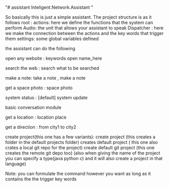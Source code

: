 "# assistant  Inteligent.Network.Assistant  " 

So basically this is just a simple assistant.
The project structure is as it follows 
 root :
        actions: here we define the functions that the 
                system can perform
        Audio: the unit that allows your assistant to speak
        Dispatcher : here we make the connection between the actions and the key words that
                     trigger them 
        settings: some global variables defined 
        
 the assistant can do the following
 
 open any website : keywords open name_here 
 
 search the web :  search what to be searched
 
 make a note:  take a note , make a note 
 
 get a space photo : space photo 
 
 system status : [default] system update 
 
 basic conversation module
 
 get a location : location place
 
 get a direction : from city1 to city2 
 
 create project(this one has a few variants): create project (this creates a folder in the default projects folder)
                                              creates default project ( this one also crates a local git repo for the project)
                                              create default git project (this one creates the remote git depo too)
                                              (also when giving the name of the project you can specify a type(java python c) and it will also create a project in that language) 

Note: you can formulate the command however  you want as long as 
    it contains the the trigger key words
